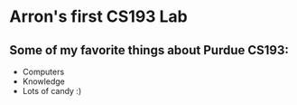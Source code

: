 # Arron's first CS193 Lab

## Some of my favorite things about Purdue CS193:
* Computers
* Knowledge
* Lots of candy :)

